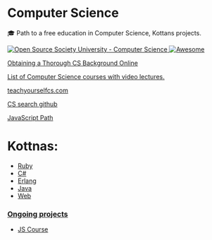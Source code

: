 # Computer Science

🎓 Path to a free education in Computer Science, Kottans projects.

<a href="https://github.com/open-source-society/computer-science">
  <img alt="Open Source Society University - Computer Science" src="https://img.shields.io/badge/OSSU-computer--science-blue.svg">
</a>

<a href="https://github.com/sindresorhus/awesome">
  <img alt="Awesome" src="https://cdn.rawgit.com/sindresorhus/awesome/d7305f38d29fed78fa85652e3a63e154dd8e8829/media/badge.svg">
</a>

[Obtaining a Thorough CS Background Online](https://spin.atomicobject.com/2015/05/15/obtaining-thorough-cs-background-online/)

[List of Computer Science courses with video lectures.](https://github.com/Developer-Y/cs-video-courses)

[teachyourselfcs.com](https://teachyourselfcs.com/)

[CS search github](https://github.com/search?utf8=✓&q=computer+science&type=)

[JavaScript Path](https://github.com/javascript-society/javascript-path)

# Kottnas:

  * [Ruby](https://github.com/Kottans/ruby-slides)
  * [C#](https://github.com/Kottans/csharp-slides)
  * [Erlang](https://github.com/Kottans/erlcourses)
  * [Java](https://github.com/Kottans/java-slides)
  * [Web](https://github.com/Kottans/web)

### [Ongoing projects](https://github.com/Kottans/kottans-ongoing-projects/issues)
  * [JS Course](https://github.com/Kottans/kottans-ongoing-projects/issues/22)
